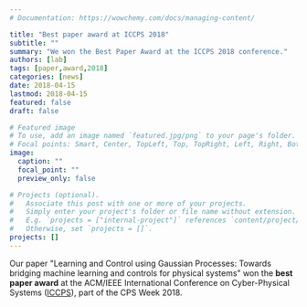 ```yaml
---
# Documentation: https://wowchemy.com/docs/managing-content/

title: "Best paper award at ICCPS 2018"
subtitle: ""
summary: "We won the Best Paper Award at the ICCPS 2018 conference."
authors: [lab]
tags: [paper,award,2018]
categories: [news]
date: 2018-04-15
lastmod: 2018-04-15
featured: false
draft: false

# Featured image
# To use, add an image named `featured.jpg/png` to your page's folder.
# Focal points: Smart, Center, TopLeft, Top, TopRight, Left, Right, BottomLeft, Bottom, BottomRight.
image:
  caption: ""
  focal_point: ""
  preview_only: false

# Projects (optional).
#   Associate this post with one or more of your projects.
#   Simply enter your project's folder or file name without extension.
#   E.g. `projects = ["internal-project"]` references `content/project/deep-learning/index.md`.
#   Otherwise, set `projects = []`.
projects: []
---
```


Our paper "Learning and Control using Gaussian Processes: Towards bridging machine learning and controls for physical systems" won the **best paper award** at the ACM/IEEE International Conference on Cyber-Physical Systems ([ICCPS](http://iccps.acm.org/2018/)), part of the CPS Week 2018.
